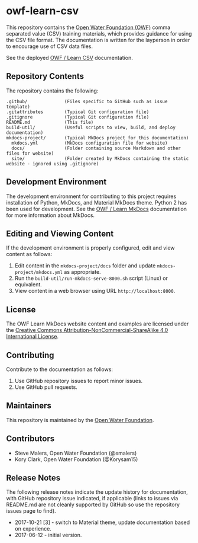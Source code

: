 # owf-learn-csv #

This repository contains the [Open Water Foundation (OWF)](http://openwaterfoundation.org/) comma separated value (CSV) training materials,
which provides guidance for using the CSV file format.
The documentation is written for the layperson in order to encourage use of CSV data files.

See the deployed [OWF / Learn CSV](http://learn.openwaterfoundation.org/owf-learn-csv/) documentation.

## Repository Contents ##

The repository contains the following:

```text
.github/              (Files specific to GitHub such as issue template)
.gitattributes        (Typical Git configuration file)
.gitignore            (Typical Git configuration file)
README.md             (This file)
build-util/           (Useful scripts to view, build, and deploy documentation)
mkdocs-project/       (Typical MkDocs project for this documentation)
  mkdocs.yml          (MkDocs configuration file for website)
  docs/               (Folder containing source Markdown and other files for website)
  site/               (Folder created by MkDocs containing the static website - ignored using .gitignore)

```

## Development Environment ##

The development environment for contributing to this project requires installation of Python, MkDocs, and Material MkDocs theme.
Python 2 has been used for development.  See the [OWF / Learn MkDocs](http://learn.openwaterfoundation.org/owf-learn-mkdocs/)
documentation for more information about MkDocs.

## Editing and Viewing Content ##

If the development environment is properly configured, edit and view content as follows:

1. Edit content in the `mkdocs-project/docs` folder and update `mkdocs-project/mkdocs.yml` as appropriate.
2. Run the `build-util/run-mkdocs-serve-8000.sh` script (Linux) or equivalent.
3. View content in a web browser using URL `http://localhost:8000`.

## License ##

The OWF Learn MkDocs website content and examples are licensed under the
[Creative Commons Attribution-NonCommercial-ShareAlike 4.0 International License](https://creativecommons.org/licenses/by-nc-sa/4.0).

## Contributing ##

Contribute to the documentation as follows:

1. Use GitHub repository issues to report minor issues.
2. Use GitHub pull requests.

## Maintainers ##

This repository is maintained by the [Open Water Foundation](http://openwaterfoundation.org/).

## Contributors ##

* Steve Malers, Open Water Foundation (@smalers)
* Kory Clark, Open Water Foundation (@Korysam15)

## Release Notes ##

The following release notes indicate the update history for documentation, with GitHub repository issue indicated,
if applicable (links to issues via README.md are not cleanly supported by GitHub so use the repository issues page to find).

* 2017-10-21 [3] - switch to Material theme, update documentation based on experience.
* 2017-06-12 - initial version.
